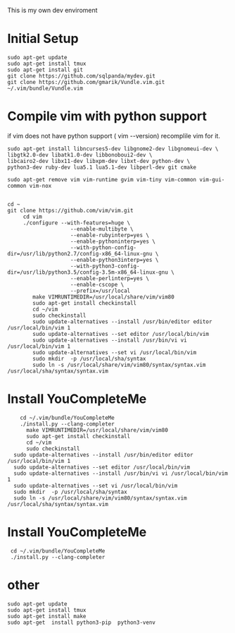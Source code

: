 This is my own dev enviroment

# Initial Setup
	sudo apt-get update
	sudo apt-get install tmux
	sudo apt-get install git
	git clone https://github.com/sqlpanda/mydev.git
	git clone https://github.com/gmarik/Vundle.vim.git ~/.vim/bundle/Vundle.vim

# Compile vim with python support
if vim does not have python support ( vim --version) recomplile vim for it.

	sudo apt-get install libncurses5-dev libgnome2-dev libgnomeui-dev \
	libgtk2.0-dev libatk1.0-dev libbonoboui2-dev \
	libcairo2-dev libx11-dev libxpm-dev libxt-dev python-dev \
	python3-dev ruby-dev lua5.1 lua5.1-dev libperl-dev git cmake
  
	sudo apt-get remove vim vim-runtime gvim vim-tiny vim-common vim-gui-common vim-nox


	cd ~
	git clone https://github.com/vim/vim.git
         cd vim
         ./configure --with-features=huge \
                        --enable-multibyte \
                        --enable-rubyinterp=yes \
                        --enable-pythoninterp=yes \
                        --with-python-config-dir=/usr/lib/python2.7/config-x86_64-linux-gnu \
                        --enable-python3interp=yes \
                        --with-python3-config-dir=/usr/lib/python3.5/config-3.5m-x86_64-linux-gnu \
                        --enable-perlinterp=yes \
                        --enable-cscope \
                        --prefix=/usr/local
            make VIMRUNTIMEDIR=/usr/local/share/vim/vim80
            sudo apt-get install checkinstall
            cd ~/vim
			sudo checkinstall
			sudo update-alternatives --install /usr/bin/editor editor /usr/local/bin/vim 1
			sudo update-alternatives --set editor /usr/local/bin/vim
			sudo update-alternatives --install /usr/bin/vi vi /usr/local/bin/vim 1
			sudo update-alternatives --set vi /usr/local/bin/vim
			sudo mkdir  -p /usr/local/sha/syntax
			sudo ln -s /usr/local/share/vim/vim80/syntax/syntax.vim /usr/local/sha/syntax/syntax.vim


# Install YouCompleteMe

		cd ~/.vim/bundle/YouCompleteMe
		./install.py --clang-completer
          make VIMRUNTIMEDIR=/usr/local/share/vim/vim80
          sudo apt-get install checkinstall
          cd ~/vim
          sudo checkinstall
	  sudo update-alternatives --install /usr/bin/editor editor /usr/local/bin/vim 1
	  sudo update-alternatives --set editor /usr/local/bin/vim
	  sudo update-alternatives --install /usr/bin/vi vi /usr/local/bin/vim 1
	  sudo update-alternatives --set vi /usr/local/bin/vim
	  sudo mkdir  -p /usr/local/sha/syntax
	  sudo ln -s /usr/local/share/vim/vim80/syntax/syntax.vim /usr/local/sha/syntax/syntax.vim


# Install YouCompleteMe
	
	 cd ~/.vim/bundle/YouCompleteMe
	 ./install.py --clang-completer

# other
	sudo apt-get update
	sudo apt-get install tmux
	sudo apt-get install make
	sudo apt-get  install python3-pip  python3-venv


